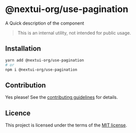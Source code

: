 # @nextui-org/use-pagination

A Quick description of the component

> This is an internal utility, not intended for public usage.

## Installation

```sh
yarn add @nextui-org/use-pagination
# or
npm i @nextui-org/use-pagination
```

## Contribution

Yes please! See the
[contributing guidelines](https://github.com/nextui-org/nextui/blob/master/CONTRIBUTING.md)
for details.

## Licence

This project is licensed under the terms of the
[MIT license](https://github.com/nextui-org/nextui/blob/master/LICENSE).